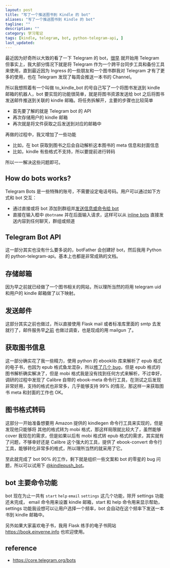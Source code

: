 ```yaml
---
layout: post
title: "写了一个推送图书到 Kindle 的 bot"
aliases: "写了一个推送图书到 Kindle 的 bot"
tagline: ""
description: ""
category: 学习笔记
tags: [kindle, telegram, bot, python-telegram-api, ]
last_updated:
---
```


最近因为好奇所以大致的看了一下 Telegram 的 bot，[很早](/post/2016/07/telegram-review.html) 就开始用 Telegram 但事实上，我大部分情况下就是将 Telegram 作为一个跨平台同步工具和备份工具来使用，直到最近因为 Ingress 的一些朋友和一个图书群我对 Telegram 才有了更多的使用，也在 Telegram 发现了每周会推送一本书的 Channel。

所以我想照着有一个叫做 to_kindle_bot 的号自己写了一个将图书发送到 kindle 邮箱的机器人，bot 要实现的功能很简单，就是将图书资源发送给 bot 之后将图书发送邮件推送到关联的 kindle 邮箱。将任务拆解开，主要的步骤也比较简单

- 首先要了解的就是 Telegram bot 的 API
- 再次存储用户的 kindle 邮箱
- 再次就是将文件获取之后发送到对应的邮箱中

再做的过程中，我又增加了一些功能

- 比如，在 bot 获取到图书之后会自动解析这本图书的 meta 信息和封面信息
- 比如，kindle 有些格式不支持，所以要提前进行转码

所以一一解决这些问题即可。

## How do bots works?
Telegram Bots 是一些特殊的账号，不需要设定电话号码。用户可以通过如下方式和 bot 交互：

- 通过直接或将 bot 添加到群组并[发送信息或命令给 bot](https://core.telegram.org/bots#commands)
- 直接在输入框中 `@botname` 并在后面输入请求，这样可以从 [inline bots](https://core.telegram.org/bots/inline) 直接发送内容到任何聊天，群组或频道

## Telegram Bot API
这一部分其实也没有什么要多说的，botFather 会创建好 bot，然后我用 Python 的 python-telegram-api。基本上也都是非常成熟的文档。

## 存储邮箱
因为早之前就已经做了一个图书相关的网站，所以理所当然的将用 telegram uid 和用户的 kindle 邮箱做了以下映射。

## 发送邮件
这部分其实之前也做过，所以直接使用 Flask mail 或者标准库里面的 smtp 去发就行了，邮件服务早[之前](/post/2017/07/email-services-collection.html) 也做过调查，也是现成的用 mailgun 了。

## 获取图书信息
这一部分确实花了我一些精力，使用 python 的 ebooklib 库来解析了 epub 格式的电子书，也因为 epub 格式鱼龙混杂，所以[修了几个 bug](https://github.com/aerkalov/ebooklib/issues/171)，但是 epub 格式的图书解析确实解决了，但是 mobi 格式我是没有找到任何方式来解析，不过幸好，调研的过程中发现了 Calibre 自带的 ebook-meta 命令行工具，在测试之后发现非常好用，支持的格式也非常多，几乎能够支持 99% 的情况，那这样一来获取图书 meta 和封面的工作也 OK。

## 图书格式转码
这部分一开始准备想要用 Amazon 提供的 kindlegen 命令行工具来实现的，但是发现他只能够将 其他的格式转为 mobi 格式，那这样局限就比较大了，虽然能够 cover 我现在的需求，但是如果以后有 mobi 格式转 epub 格式的需求，其实就有了问题，不够幸好还是 Calibre 这个强大的工具，提供了 ebook-convert 命令行工具，能够转化非常多的格式，所以理所当然的就采用了它。

至此就完成了 bot 90% 的工作，剩下就是组织一些文案和 bot 的零星的 bug 问题，所以可以试用下 [@kindlepush_bot](http://t.me/kindlepush_bot)。

## bot 主要命令功能

bot 现在为止一共有 `start` `help` `email` `settings` 这几个功能，除开 settings 功能还未完成， email 命令用来设置 kindle 邮箱，start 和 help 命令用来显示帮助，settings 功能我设想可以让用户选择一个频率，bot 会自动在这个频率下发送一本书到 kindle 邮箱中。

另外如果大家喜欢电子书，我用 Flask 练手的电子书网站 <https://book.einverne.info> 也欢迎使用。

## reference

- <https://core.telegram.org/bots>
